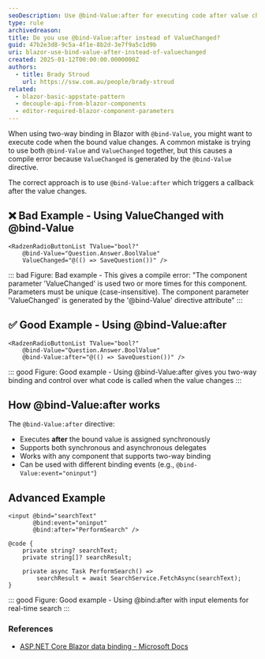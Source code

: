 ```yaml
---
seoDescription: Use @bind-Value:after for executing code after value changes in Blazor components instead of trying to combine @bind-Value with ValueChanged, which causes compile errors.
type: rule
archivedreason:
title: Do you use @bind-Value:after instead of ValueChanged?
guid: 47b2e3d8-9c5a-4f1e-8b2d-3e7f9a5c1d9b
uri: blazor-use-bind-value-after-instead-of-valuechanged
created: 2025-01-12T00:00:00.0000000Z
authors:
  - title: Brady Stroud
    url: https://ssw.com.au/people/brady-stroud
related:
  - blazor-basic-appstate-pattern
  - decouple-api-from-blazor-components
  - editor-required-blazor-component-parameters
---
```


When using two-way binding in Blazor with `@bind-Value`, you might want to execute code when the bound value changes. A common mistake is trying to use both `@bind-Value` and `ValueChanged` together, but this causes a compile error because `ValueChanged` is generated by the `@bind-Value` directive.

The correct approach is to use `@bind-Value:after` which triggers a callback after the value changes.

<!--endintro-->

## ❌ Bad Example - Using ValueChanged with @bind-Value

```razor
<RadzenRadioButtonList TValue="bool?" 
    @bind-Value="Question.Answer.BoolValue" 
    ValueChanged="@(() => SaveQuestion())" />
```

::: bad
Figure: Bad example - This gives a compile error: "The component parameter 'ValueChanged' is used two or more times for this component. Parameters must be unique (case-insensitive). The component parameter 'ValueChanged' is generated by the '@bind-Value' directive attribute"
:::

## ✅ Good Example - Using @bind-Value:after

```razor
<RadzenRadioButtonList TValue="bool?" 
    @bind-Value="Question.Answer.BoolValue" 
    @bind-Value:after="@(() => SaveQuestion())" />
```

::: good
Figure: Good example - Using @bind-Value:after gives you two-way binding and control over what code is called when the value changes
:::

## How @bind-Value:after works

The `@bind-Value:after` directive:

- Executes **after** the bound value is assigned synchronously
- Supports both synchronous and asynchronous delegates
- Works with any component that supports two-way binding
- Can be used with different binding events (e.g., `@bind-Value:event="oninput"`)

## Advanced Example

```razor
<input @bind="searchText" 
       @bind:event="oninput" 
       @bind:after="PerformSearch" />

@code {
    private string? searchText;
    private string[]? searchResult;

    private async Task PerformSearch() => 
        searchResult = await SearchService.FetchAsync(searchText);
}
```

::: good
Figure: Good example - Using @bind:after with input elements for real-time search
:::

### References

- [ASP.NET Core Blazor data binding - Microsoft Docs](https://learn.microsoft.com/en-us/aspnet/core/blazor/components/data-binding)

